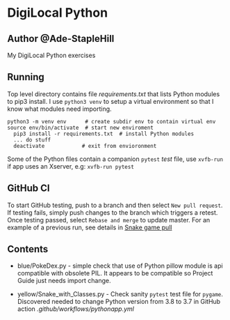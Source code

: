# DigiLocal Python

## Author @Ade-StapleHill

My DigiLocal Python exercises 

## Running

Top level directory contains file *requirements.txt* that lists Python modules to
pip3 install.
I use `python3 venv` to setup a virtual environment so that I know what modules need importing.

```
python3 -m venv env      # create subdir env to contain virtual env
source env/bin/activate  # start new enviroment
  pip3 install -r requirements.txt  # install Python modules
  ... do stuff
  deactivate            # exit from envioronment
```

Some of the Python files contain a companion `pytest` _test_ file, use `xvfb-run` if 
app uses an Xserver, e.g: `xvfb-run pytest`

## GitHub CI

To start GitHub testing, push to a branch and then select `New pull request`. If testing fails, simply push changes to the branch which triggers a retest. Once testing passed, select `Rebase and merge` to update master. For an example of a previous run, see details in [Snake game pull](https://github.com/adeperry/DigiLocal_Python/pull/2)

## Contents

* blue/PokeDex.py - simple check that use of Python pillow module is api compatible with
obsolete PIL. It appears to be compatible so Project Guide just needs import change.

* yellow/Snake_with_Classes.py - Check sanity `pytest` test file for `pygame`. Discovered needed to change Python version from 3.8 to 3.7 in GitHub action *.github/workflows/pythonapp.yml* 

